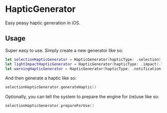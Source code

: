 # HapticGenerator
Easy peasy haptic generation in iOS.

## Usage

Super easy to use. Simply create a new generator like so:

```swift
let selectionHapticGenerator = HapticGenerator(hapticType: .selection)
let lightImpactHapticGenerator = HapticGenerator(hapticType: .impact(.light))
let warningHapticGenerator = HapticGenerator(hapticType: .notification(.warning))
```

And then generate a haptic like so:

```swift
selectionHapticGenerator.generateHaptic()
```

Optionally, you can tell the system to prepare the engine for (re)use like so:

```swift
selectionHapticGenerator.prepareForUse()
```
